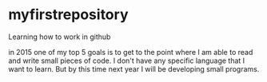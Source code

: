 myfirstrepository
=================

Learning how to work in github 

in 2015 one of my top 5 goals is to get to the point where I am able to read and write small pieces of code.  I don't have any specific language that I want to learn.  But by this time next year I will be developing small programs. 


